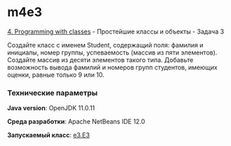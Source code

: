 # m4e3

[4. Programming with classes](..) - Простейшие классы и объекты - Задача 3

Создайте класс с именем Student, содержащий поля: фамилия и инициалы, 
номер группы, успеваемость (массив из пяти элементов). Создайте массив 
из десяти элементов такого типа. Добавьте возможность вывода фамилий и 
номеров групп студентов, имеющих оценки, равные только 9 или 10.

### Технические параметры

**Java version**: OpenJDK 11.0.11

**Среда разработки**: Apache NetBeans IDE 12.0

**Запускаемый класс**: [e3.E3](https://github.com/aabyodj/java0online/blob/master/4%20Classes/E3/src/e3/E3.java)
